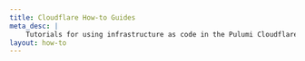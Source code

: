 ```yaml
---
title: Cloudflare How-to Guides
meta_desc: |
    Tutorials for using infrastructure as code in the Pulumi Cloudflare package
layout: how-to
---
```


